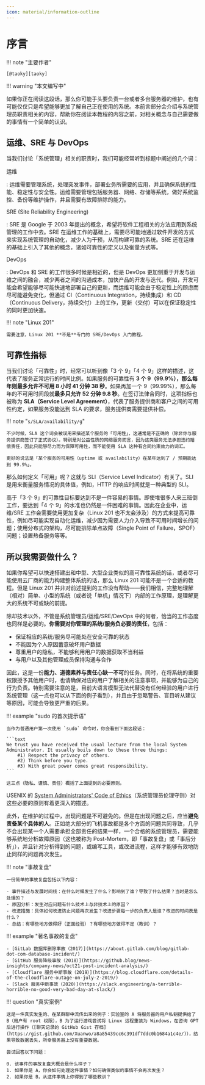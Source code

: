 ```yaml
---
icon: material/information-outline
---
```


# 序言

!!! note "主要作者"

    [@taoky][taoky]

!!! warning "本文编写中"

如果你正在阅读这段话，那么你可能手头要负责一台或者多台服务器的维护，也有可能仅仅只是希望能够更加了解自己正在使用的系统。本前言部分会介绍与系统管理员职责相关的内容，帮助你在阅读本教程的内容之前，对相关概念与自己需要做的事情有一个简单的认识。

## 运维、SRE 与 DevOps

当我们讨论「系统管理」相关的职责时，我们可能经常听到标题中阐述的几个词：

运维

:   运维需要管理系统，处理突发事件，部署业务所需要的应用，并且确保系统的性能、稳定性与安全性。运维需要管理包括服务器、网络、存储等系统，做好系统监控、备份等维护操作，并且需要有故障排除的能力。

SRE (Site Reliability Engineering)

:   SRE 是 Google 于 2003 年提出的概念，希望将软件工程相关的方法应用到系统管理的工作中去。SRE 在运维工作的基础上，需要尽可能地通过软件开发的方式来实现系统管理的自动化，减少人为干预，从而构建可靠的系统。SRE 还在运维的基础上引入了其他的概念，诸如可靠性的定义以及衡量方式等。

DevOps

:   DevOps 和 SRE 的工作很多时候是相近的，但是 DevOps 更加侧重于开发与运维之间的融合，减少两者之间的沟通成本，加快产品的开发与迭代。例如，开发可能会希望能够尽可能快速地部署自己的更新，而运维可能会由于稳定性上的顾虑而尽可能避免变化，但通过 CI（Continuous Integration，持续集成）和 CD（Continuous Delivery，持续交付）上的工作，更新（交付）可以在保证稳定性的同时更加快速。

!!! note "Linux 201"

    需要注意，Linux 201 **不是**专门的 SRE/DevOps 入门教程。

## 可靠性指标

当我们讨论「可靠性」时，经常可以听到像「3 个 9」「4 个 9」这样的描述，这代表了服务正常运行的时间比例。如果服务的可靠性有 **3 个 9（99.9%），那么每年则最多允许不可用 8 小时 41 分钟 38 秒**。如果再加一个 9（99.99%），那么每年的不可用时间段就**最多只允许 52 分钟 9.8 秒**。在签订法律合同时，这项指标也被称为 **SLA（Service Level Agreement）**，代表了服务提供商和客户之间的可用性约定，如果服务没能达到 SLA 的要求，服务提供商需要提供补偿。

!!! note "`s/SLA/availability/g`"

    不少时候，SLA 这个词会被误用来描述某个服务的「可用性」，这通常是不正确的（除非你与服务提供商签订了正式协议）。特别是对公益性质的网络服务而言，因为这类服务无法承担违约赔偿责任，因此只能够尽力而为保障可用性，而不能使用 SLA 这种有合同约束效力的词汇。
    
    更好的说法是「某个服务的可用性（uptime 或 availability）在某年达到了 / 预期能达到 99.9%」。

那么如何定义「可用」呢？这就与 SLI（Service Level Indicator）有关了。SLI 是用来衡量服务情况的具体值，例如，HTTP 的响应时间就是一种典型的 SLI。

高于「3 个 9」的可靠性目标要达到不是一件容易的事情。即使堆很多人来三班倒工作，要达到「4 个 9」的水准也仍然是一件困难的事情。因此在企业中，运维/SRE 工作会需要使用更加复杂（Linux 201 也不太会涉及）的方式来提高可靠性，例如尽可能实现自动化运维，减少因为需要人力介入导致不可用时间增长的问题；使用分布式的架构，尽可能排除单点故障（Single Point of Failure，SPOF）问题；设置热备服务等等。

## 所以我需要做什么？

如果你希望可以快速搭建出和中型、大型企业类似的高可靠性系统的话，或者尽可能使用云厂商的能力构建整体系统的话，那么 Linux 201 可能不是一个合适的教程。但是 Linux 201 并非对前述提到的工作没有帮助——我们相信，完整地理解（相对）简单、小型的系统（或者说「单机」情况下）内部的工作原理，是理解更大的系统不可或缺的前提。

除却技术以外，不管是系统管理员/运维/SRE/DevOps 中的何者，恰当的工作态度也同样是必要的。**你需要对你管理的系统/服务负必要的责任**，包括：

- 保证相应的系统/服务尽可能处在安全可靠的状态
- 不能因为个人原因蓄意破坏用户数据
- 尊重用户的隐私，不能够利用用户的数据获取不当利益
- 与用户以及其他管理成员保持沟通与合作

因此，这是一份**能力、道德素养与责任心缺一不可**的任务。同时，在将系统的重要权限授予其他用户时，也请确保对应的用户了解相关的注意事项，并能够为自己的行为负责。特别需要注意的是，目前大语言模型无法代替没有任何经验的用户进行系统管理（这一点也可以从下面的例子看到），并且由于忽略警告、盲目听从建议等原因，可能会导致更严重的后果。

!!! example "sudo 的首次提示语"

    当作为普通用户第一次使用 `sudo` 命令时，你会看到下面这段话：

    ```text
    We trust you have received the usual lecture from the local System
    Administrator. It usually boils down to these three things:
        #1) Respect the privacy of others.
        #2) Think before you type.
        #3) With great power comes great responsibility.
    ```

    这三点（隐私、谨慎、责任）概括了上面提到的必要原则。

USENIX 的 [System Administrators' Code of Ethics](https://www.usenix.org/system-administrators-code-ethics)（系统管理员伦理守则）对这些必要的原则有着更深入的描述。

此外，在维护的过程中，出现问题是不可避免的。但是在出现问题之后，应当**避免责备某个具体的人**。正如绝大部分的飞机事故都是各个方面的问题共同导致，几乎不会出现某一个人需要承担全部责任的结果一样，一个合格的系统管理员，需要能够系统地分析故障原因（这也被称为 Post-Mortem，即「事故复盘」或「事后分析」），并且针对分析得到的问题，或编写工具，或改进流程，这样才能够有效地防止同样的问题再次发生。

!!! note "事故复盘"

    一份简单的事故复盘包括以下内容：

    - 事件描述与发展时间线：在什么时候发生了什么？影响到了谁？导致了什么结果？当时是怎么处理的？
    - 原因分析：发生对应问题有什么技术上与非技术上的原因？
    - 改进措施：具体如何改进防止问题再次发生？改进步骤每一步的负责人是谁？改进的时间表是什么？
    - 总结：有哪些地方做得好（正面经验）？有哪些地方做得不足（教训）？

!!! example "著名事故的复盘"

    - [GitLab 数据库删除事故（2017）](https://about.gitlab.com/blog/gitlab-dot-com-database-incident/)
    - [GitHub 服务降级事故（2018）](https://github.blog/news-insights/company-news/oct21-post-incident-analysis/)
    - [Cloudflare 服务中断事故（2019）](https://blog.cloudflare.com/details-of-the-cloudflare-outage-on-july-2-2019/)
    - [Slack 服务中断事故（2020）](https://slack.engineering/a-terrible-horrible-no-good-very-bad-day-at-slack/)

!!! question "真实案例"

    这是一件真实发生的、在某群聊中流传出来的例子：实验室的 A 将服务器的用户私钥提供给了 B（用户有 root 权限），B 为了运行游戏尝试将 Linux 远程重装为 Windows，在咨询 GPT 后进行操作（[聊天记录的 GitHub Gist 存档](https://gist.github.com/Xuanwo/a8a85439cc6c391df7ddc0b1684a1c4e/)），结果导致数据丢失，所幸服务器上没有重要数据。

    尝试回答以下问题：

    0. 该事件的事故复盘大概会是什么样子？
    1. 如果你是 A，你会如何处理这件事情？如何确保类似的事情不会再次发生？
    2. 如果你是 B，从这件事情上你得到了哪些教训？
